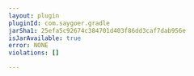 ```yaml
---
layout: plugin
pluginId: com.saygoer.gradle
jarSha1: 25efa5c92674c384701d403f86dd3caf7dab956e
isJarAvailable: true
error: NONE
violations: []

---
```


